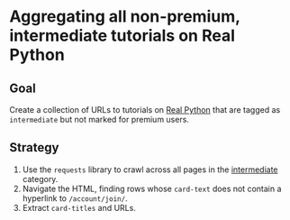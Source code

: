 # Aggregating all non-premium, intermediate tutorials on Real Python

## Goal
Create a collection of URLs to tutorials on [Real Python](https://realpython.com)
that are tagged as `intermediate` but not marked for premium users.

## Strategy
1. Use the `requests` library to crawl across all pages in the [intermediate](https://realypython.com/tutorials/intermediate) category.
2. Navigate the HTML, finding rows whose `card-text` does not contain a hyperlink to `/account/join/`.
3. Extract `card-titles` and URLs.